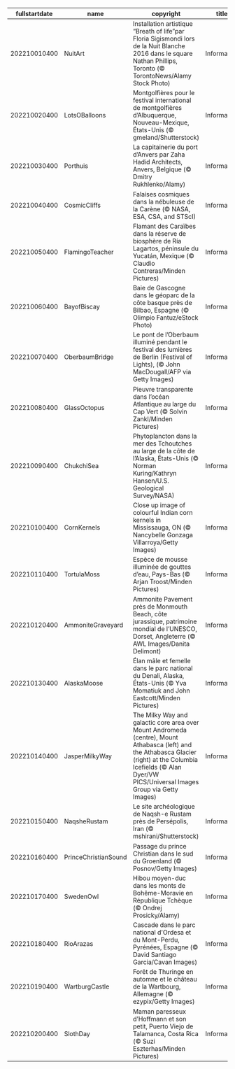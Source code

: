 |fullstartdate|name|copyright|title|image|
|--|--|--|--|--|
202210010400|NuitArt|Installation artistique “Breath of life”par Floria Sigismondi lors de la Nuit Blanche 2016 dans le square Nathan  Phillips, Toronto (© TorontoNews/Alamy Stock Photo)|Information|![](/fr-CA/2022/10/202210010400NuitArt.jpg)|
202210020400|LotsOBalloons|Montgolfières pour le festival international de montgolfières d’Albuquerque, Nouveau-Mexique, États-Unis (© gmeland/Shutterstock)|Information|![](/fr-CA/2022/10/202210020400LotsOBalloons.jpg)|
202210030400|Porthuis|La capitainerie du port d’Anvers par Zaha Hadid Architects, Anvers, Belgique (© Dmitry Rukhlenko/Alamy)|Information|![](/fr-CA/2022/10/202210030400Porthuis.jpg)|
202210040400|CosmicCliffs|Falaises cosmiques dans la nébuleuse de la Carène (© NASA, ESA, CSA, and STScI)|Information|![](/fr-CA/2022/10/202210040400CosmicCliffs.jpg)|
202210050400|FlamingoTeacher|Flamant des Caraïbes dans la réserve de biosphère de Ría Lagartos, péninsule du Yucatán, Mexique (© Claudio Contreras/Minden Pictures)|Information|![](/fr-CA/2022/10/202210050400FlamingoTeacher.jpg)|
202210060400|BayofBiscay|Baie de Gascogne dans le géoparc de la côte basque près de Bilbao, Espagne (© Olimpio Fantuz/eStock Photo)|Information|![](/fr-CA/2022/10/202210060400BayofBiscay.jpg)|
202210070400|OberbaumBridge|Le pont de l’Oberbaum illuminé pendant le festival des lumières de Berlin (Festival of Lights), (© John MacDougall/AFP via Getty Images)|Information|![](/fr-CA/2022/10/202210070400OberbaumBridge.jpg)|
202210080400|GlassOctopus|Pieuvre transparente dans l’océan Atlantique au large du Cap Vert (© Solvin Zankl/Minden Pictures)|Information|![](/fr-CA/2022/10/202210080400GlassOctopus.jpg)|
202210090400|ChukchiSea|Phytoplancton dans la mer des Tchoutches au large de la côte de l’Alaska, États-Unis (© Norman Kuring/Kathryn Hansen/U.S. Geological Survey/NASA)|Information|![](/fr-CA/2022/10/202210090400ChukchiSea.jpg)|
202210100400|CornKernels|Close up image of colourful Indian corn kernels in Mississauga, ON (© Nancybelle Gonzaga Villarroya/Getty Images)|Information|![](/fr-CA/2022/10/202210100400CornKernels.jpg)|
202210110400|TortulaMoss|Espèce de mousse illuminée de gouttes d’eau, Pays-Bas (© Arjan Troost/Minden Pictures)|Information|![](/fr-CA/2022/10/202210110400TortulaMoss.jpg)|
202210120400|AmmoniteGraveyard|Ammonite Pavement près de Monmouth Beach, côte jurassique, patrimoine mondial de l’UNESCO, Dorset, Angleterre (© AWL Images/Danita Delimont)|Information|![](/fr-CA/2022/10/202210120400AmmoniteGraveyard.jpg)|
202210130400|AlaskaMoose|Élan mâle et femelle dans le parc national du Denali, Alaska, États-Unis (© Yva Momatiuk and John Eastcott/Minden Pictures)|Information|![](/fr-CA/2022/10/202210130400AlaskaMoose.jpg)|
202210140400|JasperMilkyWay|The Milky Way and galactic core area over Mount Andromeda (centre), Mount Athabasca (left) and the Athabasca Glacier (right) at the Columbia Icefields (© Alan Dyer/VW PICS/Universal Images Group via Getty Images)|Information|![](/fr-CA/2022/10/202210140400JasperMilkyWay.jpg)|
202210150400|NaqsheRustam|Le site archéologique de Naqsh-e Rustam près de Persépolis, Iran (© mshirani/Shutterstock)|Information|![](/fr-CA/2022/10/202210150400NaqsheRustam.jpg)|
202210160400|PrinceChristianSound|Passage du prince Christian dans le sud du Groenland (© Posnov/Getty Images)|Information|![](/fr-CA/2022/10/202210160400PrinceChristianSound.jpg)|
202210170400|SwedenOwl|Hibou moyen-duc dans les monts de Bohême-Moravie en République Tchèque (© Ondrej Prosicky/Alamy)|Information|![](/fr-CA/2022/10/202210170400SwedenOwl.jpg)|
202210180400|RioArazas|Cascade dans le parc national d'Ordesa et du Mont-Perdu, Pyrénées, Espagne (© David Santiago Garcia/Cavan Images)|Information|![](/fr-CA/2022/10/202210180400RioArazas.jpg)|
202210190400|WartburgCastle|Forêt de Thuringe en automne et le château de la Wartbourg, Allemagne (© ezypix/Getty Images)|Information|![](/fr-CA/2022/10/202210190400WartburgCastle.jpg)|
202210200400|SlothDay|Maman paresseux d’Hoffmann et son petit, Puerto Viejo de Talamanca, Costa Rica (© Suzi Eszterhas/Minden Pictures)|Information|![](/fr-CA/2022/10/202210200400SlothDay.jpg)|
